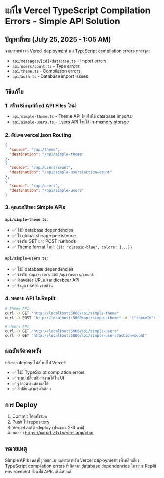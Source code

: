 # แก้ไข Vercel TypeScript Compilation Errors - Simple API Solution

## ปัญหาที่พบ (July 25, 2025 - 1:05 AM)

จากภาพหน้าจอ Vercel deployment พบ TypeScript compilation errors หลายจุด:
- `api/messages/[id]/database.ts` - Import errors
- `api/users/count.ts` - Type errors  
- `api/theme.ts` - Compilation errors
- `api/auth.ts` - Database import issues

## วิธีแก้ไข

### 1. สร้าง Simplified API Files ใหม่
- `api/simple-theme.ts` - Theme API โดยไม่ใช้ database imports
- `api/simple-users.ts` - Users API โดยใช้ in-memory storage

### 2. อัปเดต vercel.json Routing
```json
{
  "source": "/api/theme",
  "destination": "/api/simple-theme"
},
{
  "source": "/api/users/count",
  "destination": "/api/simple-users?action=count"
},
{
  "source": "/api/users",
  "destination": "/api/simple-users"
}
```

### 3. คุณสมบัติของ Simple APIs

#### `api/simple-theme.ts`:
- ✅ ไม่มี database dependencies
- ✅ ใช้ global storage persistence 
- ✅ รองรับ GET และ POST methods
- ✅ Theme format ใหม่: `{id: "classic-blue", colors: {...}}`

#### `api/simple-users.ts`:
- ✅ ไม่มี database dependencies
- ✅ รองรับ `/api/users` และ `/api/users/count`
- ✅ มี avatar URLs จาก dicebear API
- ✅ ข้อมูล users ครบถ้วน

### 4. ทดสอบ API ใน Replit
```bash
# Theme API
curl -X GET "http://localhost:5000/api/simple-theme"
curl -X POST "http://localhost:5000/api/simple-theme" -d '{"themeId": "forest-green"}'

# Users API  
curl -X GET "http://localhost:5000/api/simple-users"
curl -X GET "http://localhost:5000/api/simple-users?action=count"
```

## ผลลัพธ์คาดหวัง

หลังจาก deploy ไฟล์ใหม่ไป Vercel:
- ✅ ไม่มี TypeScript compilation errors
- ✅ ระบบเปลี่ยนธีมทำงานได้ใน UI
- ✅ รูปอวตารแสดงผลได้
- ✅ สีเปลี่ยนตามธีมที่เลือก

## การ Deploy

1. Commit โค้ดทั้งหมด
2. Push ไป repository 
3. Vercel auto-deploy (ประมาณ 2-3 นาที)
4. ทดสอบ https://naha1-z1xf.vercel.app/chat

## หมายเหตุ

Simple APIs เหล่านี้ถูกออกแบบเฉพาะสำหรับ Vercel deployment เพื่อหลีกเลี่ยง TypeScript compilation errors ที่เกิดจาก database dependencies ในระบบ Replit environment ยังคงใช้ APIs เดิมได้ปกติ